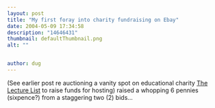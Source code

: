 ```yaml
---
layout: post
title: "My first foray into charity fundraising on Ebay"
date: 2004-05-09 17:34:58
description: "14646431"
thumbnail: defaultThumbnail.png
alt: ""


author: dug
---
```


<p>(See earlier post re auctioning a vanity spot on educational charity <a href="http://www.lecturelist.org/">The Lecture List</a> to raise funds for hosting) raised a whopping 6 pennies (sixpence?) from a staggering two (2) bids...</p>

